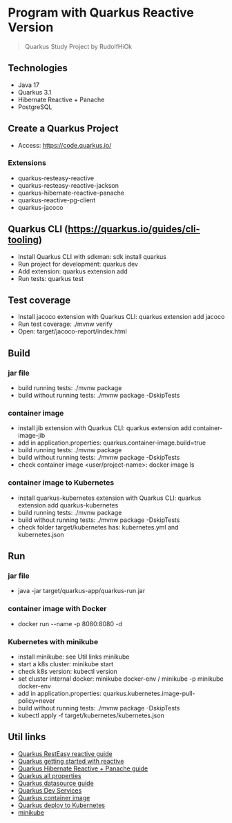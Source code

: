 # Program with Quarkus Reactive Version

> Quarkus Study Project by RudolfHiOk

## Technologies

- Java 17
- Quarkus 3.1
- Hibernate Reactive + Panache
- PostgreSQL

## Create a Quarkus Project

- Access: https://code.quarkus.io/

### Extensions

- quarkus-resteasy-reactive
- quarkus-resteasy-reactive-jackson
- quarkus-hibernate-reactive-panache
- quarkus-reactive-pg-client
- quarkus-jacoco

## Quarkus CLI (https://quarkus.io/guides/cli-tooling)

- Install Quarkus CLI with sdkman: sdk install quarkus
- Run project for development: quarkus dev
- Add extension: quarkus extension add <extension-name>
- Run tests: quarkus test

## Test coverage

- Install jacoco extension with Quarkus CLI: quarkus extension add jacoco
- Run test coverage: ./mvnw verify
- Open: target/jacoco-report/index.html

## Build

### jar file

- build running tests: ./mvnw package
- build without running tests: ./mvnw package -DskipTests

### container image

- install jib extension with Quarkus CLI: quarkus extension add container-image-jib
- add in application.properties: quarkus.container-image.build=true
- build running tests: ./mvnw package
- build without running tests: ./mvnw package -DskipTests
- check container image <user/project-name>: docker image ls

### container image to Kubernetes

- install quarkus-kubernetes extension with Quarkus CLI: quarkus extension add quarkus-kubernetes
- build running tests: ./mvnw package
- build without running tests: ./mvnw package -DskipTests
- check folder target/kubernetes has: kubernetes.yml and kubernetes.json

## Run

### jar file

- java -jar target/quarkus-app/quarkus-run.jar

### container image with Docker

- docker run --name <container-name> -p 8080:8080 -d <container-image-name>

### Kubernetes with minikube

- install minikube: see Util links minikube
- start a k8s cluster: minikube start
- check k8s version: kubectl version
- set cluster internal docker: minikube docker-env / minikube -p minikube docker-env
- add in application.properties: quarkus.kubernetes.image-pull-policy=never
- build without running tests: ./mvnw package -DskipTests
- kubectl apply -f target/kubernetes/kubernetes.json

## Util links

- [Quarkus RestEasy reactive guide](https://quarkus.io/guides/resteasy-reactive)
- [Quarkus getting started with reactive](https://quarkus.io/guides/getting-started-reactive)
- [Quarkus Hibernate Reactive + Panache guide](https://quarkus.io/guides/hibernate-reactive-panache)
- [Quarkus all properties](https://quarkus.io/guides/all-config)
- [Quarkus datasource guide](https://quarkus.io/guides/datasource)
- [Quarkus Dev Services](https://quarkus.io/guides/dev-services)
- [Quarkus container image](https://quarkus.io/guides/container-image)
- [Quarkus deploy to Kubernetes](https://quarkus.io/guides/deploying-to-kubernetes)
- [minikube](https://minikube.sigs.k8s.io/docs/start/)
